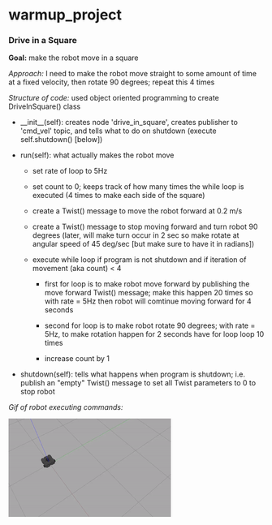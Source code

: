 # warmup_project

### Drive in a Square

**Goal:** make the robot move in a square

*Approach:* I need to make the robot move straight to some amount of time at a fixed velocity, then rotate 90 degrees; repeat this 4 times

*Structure of code:* used object oriented programming to create DriveInSquare() class

* \_\_init\_\_(self): creates node 'drive_in_square', creates publisher to 'cmd_vel' topic, and tells what to do on shutdown (execute self.shutdown() [below])

* run(self): what actually makes the robot move

  * set rate of loop to 5Hz

  * set count to 0; keeps track of how many times the while loop is executed (4 times to make each side of the square)
        
  * create a Twist() message to move the robot forward at 0.2 m/s
        
  * create a Twist() message to stop moving forward and turn robot 90 degrees (later, will make turn occur in 2 sec so make rotate at angular speed of 45 deg/sec [but make sure to have it in radians])
        
  * execute while loop if program is not shutdown and if iteration of movement (aka count) < 4
            
    * first for loop is to make robot move forward by publishing the move forward Twist() message; make this happen 20 times so with rate = 5Hz then robot will comtinue moving forward for 4 seconds
            
    * second for loop is to make robot rotate 90 degrees; with rate = 5Hz, to make rotation happen for 2 seconds have for loop loop 10 times
            
    * increase count by 1 
    
* shutdown(self): tells what happens when program is shutdown; i.e. publish an "empty" Twist() message to set all Twist parameters to 0 to stop robot

*Gif of robot executing commands:*

![gif of robot driving in square once](drive_in_square.gif)
